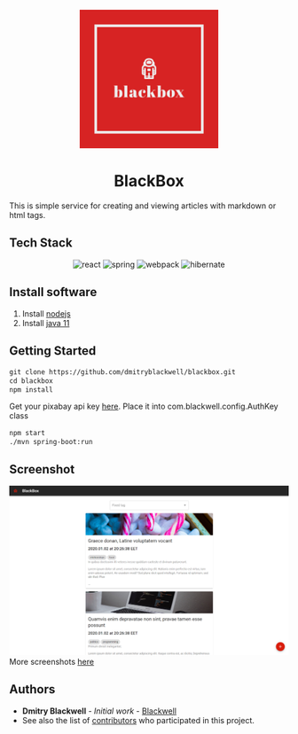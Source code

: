 <p align="center">
  <img src="https://raw.githubusercontent.com/dmitryblackwell/blackbox/master/src/main/resources/static/logo.png" width="250px" alt="logo">
</p>
<h1 align="center">
	BlackBox
</h1>

This is simple service for creating and viewing articles with markdown or html tags.

## Tech Stack
<p align="center">
    <img alt="react" width="150px" src="https://cdn.worldvectorlogo.com/logos/react.svg" /> <img alt="spring" width="150px" src="https://spring-petclinic.github.io/images/logo-spring.png" /> <img alt="webpack" width="150px" src="https://cdn.freebiesupply.com/logos/large/2x/webpack-icon-logo-png-transparent.png" /> <img alt="hibernate" width="150px" src="https://cdn.worldvectorlogo.com/logos/hibernate.svg" /> 
</p>

## Install software

1. Install [nodejs](https://nodejs.org/en/)
1. Install [java 11](https://jdk.java.net/java-se-ri/11)

## Getting Started
```
git clone https://github.com/dmitryblackwell/blackbox.git
cd blackbox
npm install
```
Get your pixabay api key [here](https://pixabay.com/api/docs/).
Place it into com.blackwell.config.AuthKey class

```
npm start
./mvn spring-boot:run
```


## Screenshot

![screenshot](https://raw.githubusercontent.com/dmitryblackwell/blackbox/master/screenshots/Screenshot_3.png)
More screenshots [here](https://github.com/dmitryblackwell/blackbox/tree/master/screenshots)


## Authors
* **Dmitry Blackwell** - *Initial work* - [Blackwell](https://github.com/dmitryblackwell)
* See also the list of [contributors](https://github.com/your/project/contributors) who participated in this project.

